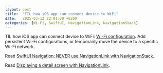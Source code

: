 ```yaml
---
layout: post
title:  "TIL how iOS app can connect device to WiFi"
date:   2025-03-12 22:01:00 +0200
categories: [Wi-Fi, SwiftUI, NavigationLink, NavigationStack]
---
```

TIL how iOS app can connect device to WiFi: [Wi-Fi configuration](https://developer.apple.com/documentation/networkextension/wi-fi-configuration). Add persistent Wi-Fi configurations, or temporarily move the device to a specific Wi-Fi network.

Read [SwiftUI Navigation: NEVER use NavigationLink with NavigationStack](https://medium.com/@yossabourne/swiftui-navigation-never-use-navigationlink-with-navigationstack-f19d604bc4a5).

Read [Displaying a detail screen with NavigationLink](https://www.hackingwithswift.com/quick-start/swiftui/displaying-a-detail-screen-with-navigationlink).
